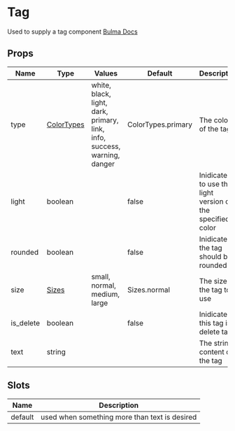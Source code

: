 # Tag

Used to supply a tag component
[Bulma Docs](https://bulma.io/documentation/elements/tag/)
## Props

| Name    | Type | Values | Default | Description |
| -------- | ------- | -------- | ------- | ------- |
| type | [ColorTypes](../enums.md#ColorTypes) |white, black, light, dark, primary, link, info, success, warning, danger| ColorTypes.primary | The color of the tag|
| light | boolean || false | Inidicates to use the light version of the specified color|
| rounded | boolean || false | Inidicates if the tag should be rounded|
| size | [Sizes](../enums.md#Sizes) |small, normal, medium, large| Sizes.normal | The size of the tag to use|
| is_delete | boolean || false | Inidicates if this tag is a delete tag|
| text | string ||  | The string content of the tag|
## Slots

| Name    | Description |
| ------- | ------- |
| default|used when something more than text is desired|
